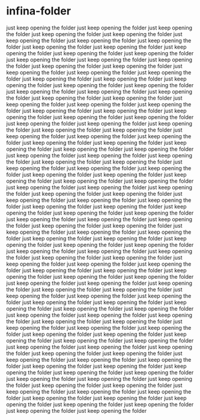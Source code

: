 # infina-folder
just keep opening the folder just keep opening the folder just keep opening the folder just keep opening the folder just keep opening the folder just keep opening the folder just keep opening the folder just keep opening the folder just keep opening the folder just keep opening the folder just keep opening the folder just keep opening the folder just keep opening the folder just keep opening the folder just keep opening the folder just keep opening the folder just keep opening the folder just keep opening the folder just keep opening the folder just keep opening the folder just keep opening the folder just keep opening the folder just keep opening the folder just keep opening the folder just keep opening the folder just keep opening the folder just keep opening the folder just keep opening the folder just keep opening the folder just keep opening the folder just keep opening the folder just keep opening the folder just keep opening the folder just keep opening the folder just keep opening the folder just keep opening the folder just keep opening the folder just keep opening the folder just keep opening the folder just keep opening the folder just keep opening the folder just keep opening the folder just keep opening the folder just keep opening the folder just keep opening the folder just keep opening the folder just keep opening the folder just keep opening the folder just keep opening the folder just keep opening the folder just keep opening the folder just keep opening the folder just keep opening the folder just keep opening the folder just keep opening the folder just keep opening the folder just keep opening the folder just keep opening the folder just keep opening the folder just keep opening the folder just keep opening the folder just keep opening the folder just keep opening the folder just keep opening the folder just keep opening the folder just keep opening the folder just keep opening the folder just keep opening the folder just keep opening the folder just keep opening the folder just keep opening the folder just keep opening the folder just keep opening the folder just keep opening the folder just keep opening the folder just keep opening the folder just keep opening the folder just keep opening the folder just keep opening the folder just keep opening the folder just keep opening the folder just keep opening the folder just keep opening the folder just keep opening the folder just keep opening the folder just keep opening the folder just keep opening the folder just keep opening the folder just keep opening the folder just keep opening the folder just keep opening the folder just keep opening the folder just keep opening the folder just keep opening the folder just keep opening the folder just keep opening the folder just keep opening the folder just keep opening the folder just keep opening the folder just keep opening the folder just keep opening the folder just keep opening the folder just keep opening the folder just keep opening the folder just keep opening the folder just keep opening the folder just keep opening the folder just keep opening the folder just keep opening the folder just keep opening the folder just keep opening the folder just keep opening the folder just keep opening the folder just keep opening the folder just keep opening the folder just keep opening the folder just keep opening the folder just keep opening the folder just keep opening the folder just keep opening the folder just keep opening the folder just keep opening the folder just keep opening the folder just keep opening the folder just keep opening the folder just keep opening the folder just keep opening the folder just keep opening the folder just keep opening the folder just keep opening the folder just keep opening the folder just keep opening the folder just keep opening the folder just keep opening the folder just keep opening the folder just keep opening the folder just keep opening the folder just keep opening the folder just keep opening the folder just keep opening the folder just keep opening the folder just keep opening the folder just keep opening the folder just keep opening the folder just keep opening the folder just keep opening the folder just keep opening the folder just keep opening the folder just keep opening the folder just keep opening the folder just keep opening the folder just keep opening the folder just keep opening the folder just keep opening the folder just keep opening the folder just keep opening the folder just keep opening the folder just keep opening the folder 
